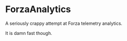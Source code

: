 # ForzaAnalytics

A seriously crappy attempt at Forza telemetry analytics.

It is damn fast though.
